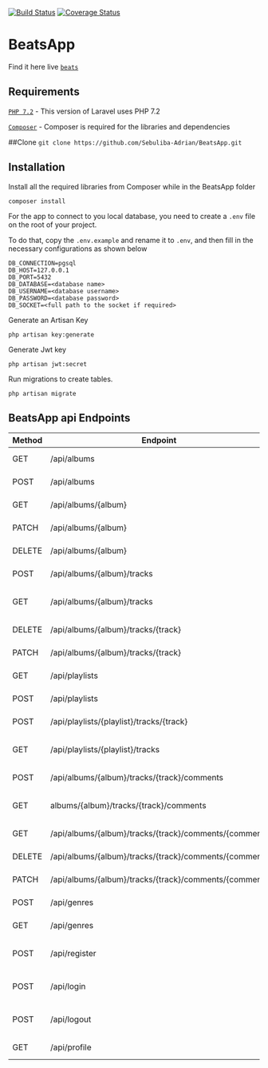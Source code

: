 [![Build Status](https://travis-ci.org/Sebuliba-Adrian/BeatsApp.svg?branch=master)](https://travis-ci.org/Sebuliba-Adrian/BeatsApp)
[![Coverage Status](https://coveralls.io/repos/github/Sebuliba-Adrian/BeatsApp/badge.svg)](https://coveralls.io/github/Sebuliba-Adrian/BeatsApp)
# BeatsApp
Find it here live [`beats`](https://beatix.herokuapp.com/api)
## Requirements

[`PHP 7.2`](http://php.net/manual/en/install.php) - This version of Laravel uses PHP 7.2

[`Composer`](https://getcomposer.org/) - Composer is required for the libraries and dependencies

##Clone 
```git clone https://github.com/Sebuliba-Adrian/BeatsApp.git```

## Installation

Install all the required libraries from Composer while in the BeatsApp folder
```
composer install
```
For the app to connect to you local database, you need to create a `.env` file on the root of your project.

To do that, copy the `.env.example` and rename it to `.env`, and then fill in the
necessary configurations as shown below
```
DB_CONNECTION=pgsql
DB_HOST=127.0.0.1
DB_PORT=5432
DB_DATABASE=<database name>
DB_USERNAME=<database username>
DB_PASSWORD=<database password>
DB_SOCKET=<full path to the socket if required>
```

Generate an Artisan Key
```
php artisan key:generate
```
Generate Jwt key 
```
php artisan jwt:secret
```

Run migrations to create tables.
```
php artisan migrate
```

## BeatsApp api Endpoints

| Method | Endpoint                                              | Description                  | Access          |
|--------|-------------------------------------------------------|------------------------------|-----------------|
| GET    | /api/albums                                           | gets all albums              | logged in users |
| POST   | /api/albums                                           | creates new album            | artists/admin   |
| GET    | /api/albums/{album}                                   | gets single album            | logged in users |
| PATCH  | /api/albums/{album}                                   | updates album                | artists/admin   |
| DELETE | /api/albums/{album}                                   | deletes album                | artists/admin   |
| POST   | /api/albums/{album}/tracks                            | creates new track            | artists/admin   |
| GET    | /api/albums/{album}/tracks                            | gets all album tracks        | logged in users |
| DELETE | /api/albums/{album}/tracks/{track}                    | deletes track                | artists/admin   |
| PATCH  | /api/albums/{album}/tracks/{track}                    | updates track                | artists/admin   |
| GET    | /api/playlists                                        | get all playlists            | logged in users |
| POST   | /api/playlists                                        | create playlist              | logged in users |
| POST   | /api/playlists/{playlist}/tracks/{track}              | add track to playlist        | logged in users |
| GET    | /api/playlists/{playlist}/tracks                      | get all tracks from playlist | logged in users |
| POST   | /api/albums/{album}/tracks/{track}/comments           | comment on track             | logged in users |
| GET    | albums/{album}/tracks/{track}/comments                | get all comments on track    | logged in users |
| GET    | /api/albums/{album}/tracks/{track}/comments/{comment} | get single comment           | logged in users |
| DELETE | /api/albums/{album}/tracks/{track}/comments/{comment} | delete comment               | logged in users |
| PATCH  | /api/albums/{album}/tracks/{track}/comments/{comment} | update comment               | logged in users |
| POST   | /api/genres                                           | create genre                 | artists/admin   |
| GET    | /api/genres                                           | get genres                   | logged in users |
| POST   | /api/register                                         | registers as user or artist  | all users       |
| POST   | /api/login                                            | logins in as user or artist  | all users       |
| POST   | /api/logout                                           | logs out logged in user      | logged in users |
| GET    | /api/profile                                          | logged user profile          | logged in users |
